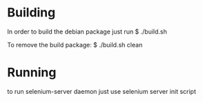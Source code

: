 # Building

In order to build the debian package just run
  $ ./build.sh
  
To remove the build package:
  $ ./build.sh clean
  
# Running

to run selenium-server daemon just use selenium server init script
